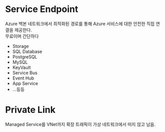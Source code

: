 # Service Endpoint
Azure 백본 네트워크에서 최적화된 경로를 통해 Azure 서비스에 대한 안전한 직접 연결을 제공한다.  
무료이며 간단하다

- Storage
- SQL Database
- PostgreSQL
- MySQL
- KeyVault
- Service Bus
- Event Hub
- App Service
- ...등등


# Private Link
Managed Service를 VNet까지 확장
트래픽이 가상 네트워크에서 떠지 않고 남음.

